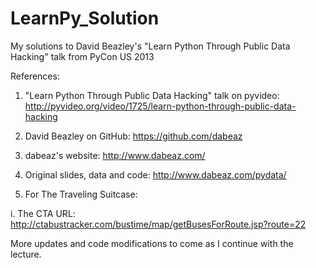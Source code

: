 LearnPy_Solution
================

My solutions to David Beazley's "Learn Python Through Public Data Hacking" talk from PyCon US 2013

References:

1. "Learn Python Through Public Data Hacking" talk on pyvideo: http://pyvideo.org/video/1725/learn-python-through-public-data-hacking

2. David Beazley on GitHub: https://github.com/dabeaz

3. dabeaz's website: http://www.dabeaz.com/

4. Original slides, data and code: http://www.dabeaz.com/pydata/

5. For The Traveling Suitcase:

  i. The CTA URL: http://ctabustracker.com/bustime/map/getBusesForRoute.jsp?route=22



More updates and code modifications to come as I continue with the lecture.
